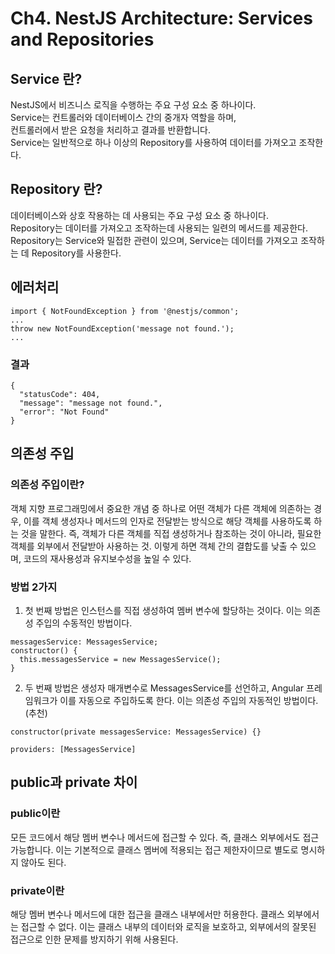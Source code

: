 # Ch4. NestJS Architecture: Services and Repositories

## Service 란?

NestJS에서 비즈니스 로직을 수행하는 주요 구성 요소 중 하나이다. <br/>
Service는 컨트롤러와 데이터베이스 간의 중개자 역할을 하며, <br/>
컨트롤러에서 받은 요청을 처리하고 결과를 반환합니다. <br/>
Service는 일반적으로 하나 이상의 Repository를 사용하여 데이터를 가져오고 조작한다.

## Repository 란?

데이터베이스와 상호 작용하는 데 사용되는 주요 구성 요소 중 하나이다. <br/>
Repository는 데이터를 가져오고 조작하는데 사용되는 일련의 메서드를 제공한다. <br/>
Repository는 Service와 밀접한 관련이 있으며, Service는 데이터를 가져오고 조작하는 데 Repository를 사용한다.

## 에러처리

```
import { NotFoundException } from '@nestjs/common';
...
throw new NotFoundException('message not found.');
...
```

### 결과

```
{
  "statusCode": 404,
  "message": "message not found.",
  "error": "Not Found"
}
```

## 의존성 주입

### 의존성 주입이란?

객체 지향 프로그래밍에서 중요한 개념 중 하나로 어떤 객체가 다른 객체에 의존하는 경우, 이를 객체 생성자나 메서드의 인자로 전달받는 방식으로 해당 객체를 사용하도록 하는 것을 말한다. 즉, 객체가 다른 객체를 직접 생성하거나 참조하는 것이 아니라, 필요한 객체를 외부에서 전달받아 사용하는 것. 이렇게 하면 객체 간의 결합도를 낮출 수 있으며, 코드의 재사용성과 유지보수성을 높일 수 있다.

### 방법 2가지

1. 첫 번째 방법은 인스턴스를 직접 생성하여 멤버 변수에 할당하는 것이다. 이는 의존성 주입의 수동적인 방법이다.

```
messagesService: MessagesService;
constructor() {
  this.messagesService = new MessagesService();
}
```

2. 두 번째 방법은 생성자 매개변수로 MessagesService를 선언하고, Angular 프레임워크가 이를 자동으로 주입하도록 한다. 이는 의존성 주입의 자동적인 방법이다. (추천)

```
constructor(private messagesService: MessagesService) {}
```

```
providers: [MessagesService]
```

## public과 private 차이

### public이란

모든 코드에서 해당 멤버 변수나 메서드에 접근할 수 있다. 즉, 클래스 외부에서도 접근 가능합니다. 이는 기본적으로 클래스 멤버에 적용되는 접근 제한자이므로 별도로 명시하지 않아도 된다.

### private이란

해당 멤버 변수나 메서드에 대한 접근을 클래스 내부에서만 허용한다. 클래스 외부에서는 접근할 수 없다. 이는 클래스 내부의 데이터와 로직을 보호하고, 외부에서의 잘못된 접근으로 인한 문제를 방지하기 위해 사용된다.
